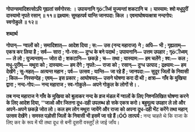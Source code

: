 **गोपान्समादिशत्सोऽपि गृह्यतां सर्वगोरस: ।** **उपायनानि गृöीध्वं युज्यन्तां शकटानि च ।** **यास्याम: श्वो मधुपुरीं दास्यामो नृपते रसान् ॥ ११॥** **द्रक्ष्याम: सुमहत्पर्व यान्ति जानपदा: किल ।** **एवमाघोषयत्क्षत्रा नन्दगोप: स्वगोकुले ॥ १२॥** 

**शब्दार्थ** 

**गोपान्—** **ग्वालों को** **; समादिशात्—** **आदेश दिया** **; स:—** **उस (नन्द महाराज) ने** **; अपि—** **भी** **; गृह्यताम्—** **एकत्र कर लिया है** **;** **सर्व—** **सारा** **; गो-रस:—** **दुग्ध के बने पदार्थ** **; उपायनानि—** **उत्तम उपहार** **; गृöीध्वम्—** **ले लो** **; युज्यन्ताम्—** **जोत दो** **; शकटानि—** **छकड़े** **; च—** **तथा** **; यास्याम:—** **हम चलेंगे** **; श्व:—** **कल** **; मधु-पुरीम्—** **मथुरा को** **; दास्याम:—** **हम देंगे** **; नृपते:—** **राजा को** **;** **रसान्—** **दुग्ध उत्पाद** **; द्रक्ष्याम:—** **हम देखेंगे** **; सु-महत्—** **अत्यन्त महान** **; पर्व—** **उत्सव** **; यान्ति—** **जा रहे हैं** **; जानपदा:—** **सुदूर** **जिलों के निवासी** **; किल—** **निस्सन्देह** **; एवम्—** **इस प्रकार** **; आघोषयत्—** **उसने घोषणा करा दी थी** **; क्षत्रा—** **गाँव के मुखिया** **द्वारा** **; नन्द-गोप:—** **नन्द महाराज** **; स्व-गोकुले—** **अपने गोकुल के लोगों से।** **.** 

**तब नन्द महाराज ने गाँव के मुखिया को बुलाकर नन्द के व्रज मंडल में ग्वालों के लिए** **निश्नलिखित घोषणा करने के लिए आदेश दिया, ''जाओ और जितना दूध-दही उपलब्ध हो** **सके एकत्र करो। बहुमूल्य उपहार ले लो और अपने-अपने छकड़े जोत लो। कल हम लोग मथुरा** **जायेंगे और राजा को अपना दूध-दही भेंट करेंगे तथा महान् उत्सव देखेंगे। समस्त पड़ोसी जिलों** **के निवासी भी इसमें जा रहे हैं।ÓÓ** **तात्पर्य :** नन्द चाहते थे कि राजा के लिए कर के रूप में घी तथा दूध से बनी दूसरी वस्तुएँ ले जाई जाँय।  